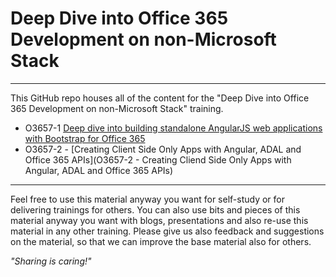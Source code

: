 #  Deep Dive into Office 365 Development on non-Microsoft Stack #

----------

This GitHub repo houses all of the content for the "Deep Dive into Office 365 Development on non-Microsoft Stack" training.

- O3657-1 [Deep dive into building standalone AngularJS web applications with Bootstrap for Office 365](O3657-1%20Deep%20dive%20into%20building%20standalone%20AngularJS%20web%20applications%20with%20Bootstrap%20for%20Office%20365)
- O3657-2 - [Creating Client Side Only Apps with Angular, ADAL and Office 365 APIs](O3657-2 - Creating Cliend Side Only Apps with Angular, ADAL and Office 365 APIs)

----------

Feel free to use this material anyway you want for self-study or for delivering trainings for others. You can also use bits and pieces of this material anyway you want with blogs, presentations and also re-use this material in any other training. Please give us also feedback and suggestions on the material, so that we can improve the base material also for others. 

*"Sharing is caring!"*